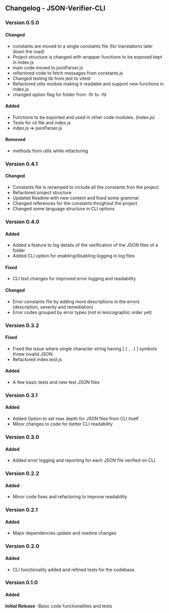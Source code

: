 ## Changelog - JSON-Verifier-CLI

### Version 0.5.0

#### Changed

- constants are moved to a single constants file (for translations later down the road)
- Project structure is changed with wrapper functions to be exposed kept in index.js
- main code moved to jsonParser.js
- refactored code to fetch messages from constants.js
- Changed testing lib from jest to vitest
- Refactored utils module making it readable and support new functions in index.js
- changed option flag for folder from -flr to -fd

#### Added

- Functions to be exported and used in other code modules. (index.js)
- Tests for cli file and index.js
- index.js => jsonParser.js

#### Removed

- methods from utils while refactoring

### Version 0.4.1

#### Changed

- Constants file is revamped to include all the constants fron the project
- Refactored project structure
- Updated Readme with new content and fixed some grammar
- Changed references for the constants throghout the project
- Changed some language structure in CLI options

### Version 0.4.0

#### Added

- Added a feature to log details of the verification of the JSON files of a folder
- Added CLI option for enabling/disabling logging in log files

#### Fixed

- CLI text changes for improved error logging and readability

#### Changed

- Error constants file by adding more descriptions in the errors (description, severity and remediation)
- Error codes grouped by error types (not in lexicographic order yet)

### Version 0.3.2

#### Fixed

- Fixed the issue where single character string having [ { , . } ] symbols threw invalid JSON.
- Refactored index.test.js

#### Added

- A few basic tests and new test JSON files

### Version 0.3.1

#### Added

- Added Option to set max depth for JSON files from CLI itself
- Minor changes to code for better CLI readability

### Version 0.3.0

#### Added

- Added error logging and reporting for each JSON file verified on CLI.

### Version 0.2.2

#### Added

- Minor code fixes and refactoring to improve readability

### Version 0.2.1

#### Added

- Major dependencies update and readme changes

### Version 0.2.0

#### Added

- CLI functionality added and refined tests for the codebase.

### Version 0.1.0

#### Added

<b>Initial Release</b>
-Basic code functionalities and tests
